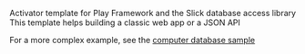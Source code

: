 Activator template for Play Framework and the Slick database access library
This template helps building a classic web app or a JSON API

For a more complex example, see the [computer database sample](https://github.com/freekh/play-slick/tree/master/samples/computer-database)